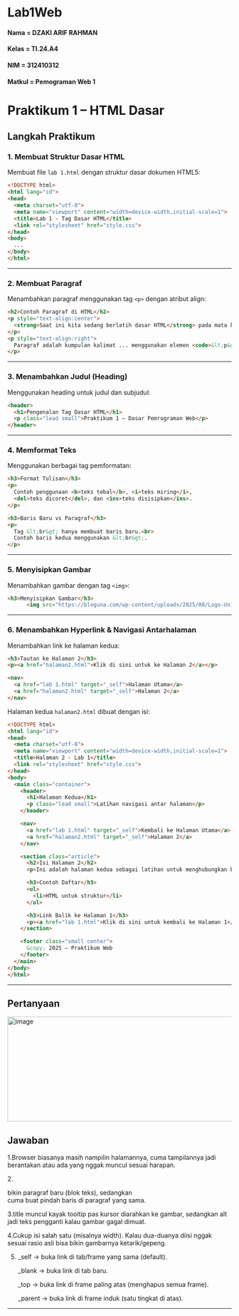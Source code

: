 # Lab1Web
#### Nama   = DZAKI ARIF RAHMAN  
#### Kelas  = TI.24.A4  
#### NIM    = 312410312  
#### Matkul = Pemograman Web 1 
# Praktikum 1 – HTML Dasar


## Langkah Praktikum

### 1. Membuat Struktur Dasar HTML

Membuat file `lab 1.html` dengan struktur dasar dokumen HTML5:

```html
<!DOCTYPE html>
<html lang="id">
<head>
  <meta charset="utf-8">
  <meta name="viewport" content="width=device-width,initial-scale=1">
  <title>Lab 1 - Tag Dasar HTML</title>
  <link rel="stylesheet" href="style.css">
</head>
<body>
  ...
</body>
</html>
```

---

### 2. Membuat Paragraf

Menambahkan paragraf menggunakan tag `<p>` dengan atribut align:

```html
<h2>Contoh Paragraf di HTML</h2>
<p style="text-align:center">
  <strong>Saat ini kita sedang berlatih dasar HTML</strong> pada mata kuliah Pemrograman Web.
</p>
<p style="text-align:right">
  Paragraf adalah kumpulan kalimat ... menggunakan elemen <code>&lt;p&gt;</code>.
</p>
```

---

### 3. Menambahkan Judul (Heading)

Menggunakan heading untuk judul dan subjudul:

```html
<header>
  <h1>Pengenalan Tag Dasar HTML</h1>
  <p class="lead small">Praktikum 1 — Dasar Pemrograman Web</p>
</header>
```

---

### 4. Memformat Teks

Menggunakan berbagai tag pemformatan:

```html
<h3>Format Tulisan</h3>
<p>
  Contoh penggunaan <b>teks tebal</b>, <i>teks miring</i>,
  <del>teks dicoret</del>, dan <ins>teks disisipkan</ins>.
</p>

<h3>Baris Baru vs Paragraf</h3>
<p>
  Tag &lt;br&gt; hanya membuat baris baru.<br>
  Contoh baris kedua menggunakan &lt;br&gt;.
</p>
```

---

### 5. Menyisipkan Gambar

Menambahkan gambar dengan tag `<img>`:

```html
<h3>Menyisipkan Gambar</h3>
      <img src="https://bloguna.com/wp-content/uploads/2025/08/Logo-Universitas-Pelita-Bangsa-UPB-Format-PNG-CDR-EPS-SVG-PDF-AI-300x228.png" alt="Logo Universitas Pelita Bangsa" width="250">
```

---

### 6. Menambahkan Hyperlink & Navigasi Antarhalaman

Menambahkan link ke halaman kedua:

```html
<h3>Tautan ke Halaman 2</h3>
<p><a href="halaman2.html">Klik di sini untuk ke Halaman 2</a></p>

<nav>
  <a href="lab 1.html" target="_self">Halaman Utama</a>
  <a href="halaman2.html" target="_self">Halaman 2</a>
</nav>
```

Halaman kedua `halaman2.html` dibuat dengan isi:

```html
<!DOCTYPE html>
<html lang="id">
<head>
  <meta charset="utf-8">
  <meta name="viewport" content="width=device-width,initial-scale=1">
  <title>Halaman 2 - Lab 1</title>
  <link rel="stylesheet" href="style.css">
</head>
<body>
  <main class="container">
    <header>
      <h1>Halaman Kedua</h1>
      <p class="lead small">Latihan navigasi antar halaman</p>
    </header>

    <nav>
      <a href="lab 1.html" target="_self">Kembali ke Halaman Utama</a>
      <a href="halaman2.html" target="_self">Halaman 2</a>
    </nav>

    <section class="article">
      <h2>Isi Halaman 2</h2>
      <p>Ini adalah halaman kedua sebagai latihan untuk menghubungkan beberapa halaman HTML.</p>

      <h3>Contoh Daftar</h3>
      <ul>
        <li>HTML untuk struktur</li>
      </ul>

      <h3>Link Balik ke Halaman 1</h3>
      <p><a href="lab 1.html">Klik di sini untuk kembali ke Halaman 1</a></p>
    </section>

    <footer class="small center">
      &copy; 2025 — Praktikum Web
    </footer>
  </main>
</body>
</html>
```

---

## Pertanyaan 

<img width="962" height="235" alt="image" src="https://github.com/user-attachments/assets/17bf6004-59a8-416c-94c3-c5b7875ae5fb" />

## Jawaban

1.Browser biasanya masih nampilin halamannya, cuma tampilannya jadi berantakan atau ada yang nggak muncul sesuai harapan.

2.<p> bikin paragraf baru (blok teks), sedangkan <br> cuma buat pindah baris di paragraf yang sama.

3.title muncul kayak tooltip pas kursor diarahkan ke gambar, sedangkan alt jadi teks pengganti kalau gambar gagal dimuat.

4.Cukup isi salah satu (misalnya width). Kalau dua-duanya diisi nggak sesuai rasio asli bisa bikin gambarnya ketarik/gepeng.


5. _self → buka link di tab/frame yang sama (default).

   _blank → buka link di tab baru.

   _top → buka link di frame paling atas (menghapus semua frame).

   _parent → buka link di frame induk (satu tingkat di atas).

---


